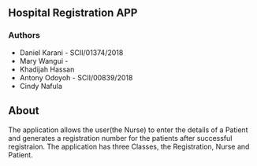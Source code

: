 
## Hospital Registration APP

### Authors

- Daniel Karani - SCII/01374/2018
- Mary Wangui - 
- Khadijah Hassan 
- Antony Odoyoh - SCII/00839/2018
- Cindy Nafula

## About 
 
 The application allows the user(the Nurse) to enter the details of a Patient and generates a registration number for the patients after successful registraion. The application has three Classes, the Registration, Nurse and Patient.